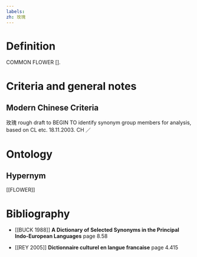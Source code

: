 ```yaml
---
labels: 
zh: 玫瑰
---
```


# Definition
COMMON FLOWER [].
# Criteria and general notes
## Modern Chinese Criteria
玫瑰
rough draft to BEGIN TO identify synonym group members for analysis, based on CL etc. 18.11.2003. CH ／
# Ontology

## Hypernym
[[FLOWER]]
# Bibliography
- [[BUCK 1988]]
**A Dictionary of Selected Synonyms in the Principal Indo-European Languages** page 8.58

- [[REY 2005]]
**Dictionnaire culturel en langue francaise** page 4.415
